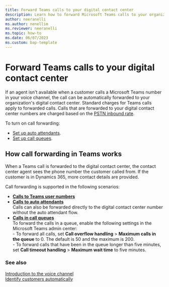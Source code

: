 ```yaml
---
title: Forward Teams calls to your digital contact center
description: Learn how to forward Microsoft Teams calls to your organization's digital contact center.
author: neeranelli 
ms.author: nenellim
ms.reviewer: neeranelli
ms.topic: how-to
ms.date: 06/07/2023 
ms.custom: bap-template 
---
```


# Forward Teams calls to your digital contact center

If an agent isn't available when a customer calls a Microsoft Teams number in your voice channel, the call can be automatically forwarded to your organization's digital contact center. Standard charges for Teams calls apply to forwarded calls. Calls that are forwarded to your digital contact center numbers are charged based on the [PSTN inbound rate](voice-channel-pricing-scenarios.md).

To turn on call forwarding:

- [Set up auto attendants](/microsoftteams/create-a-phone-system-auto-attendant).
- [Set up call queues](/microsoftteams/create-a-phone-system-call-queue).

## How call forwarding in Teams works

When a Teams call is forwarded to the digital contact center, the contact center agent sees the phone number the customer called from. If the customer is in Dynamics 365, more contact details are provided.

Call forwarding is supported in the following scenarios:

- [**Calls to Teams user numbers**](/microsoftteams/user-call-settings#use-the-teams-admin-center)
- [**Calls to auto attendants**](/microsoftteams/create-a-phone-system-auto-attendant#external-phone-number-transfers---technical-details)  
    Calls can also be forwarded directly to the digital contact center number without the auto attendant flow.
- [**Calls in call queues**](/microsoftteams/create-a-phone-system-call-queue)  
    To forward the calls in a queue, enable the following settings in the Microsoft Teams admin center:  
      - To forward all calls, set **Call overflow handling** > **Maximum calls in the queue** to 0. The default is 50 and the maximum is 200.  
      - To forward calls that have been in the queue longer than five minutes, set **Call timeout handling** > **Maximum wait time** to five minutes.

### See also

[Introduction to the voice channel](voice-channel.md)  
[Identify customers automatically](record-identification-rule.md)
